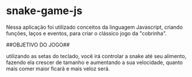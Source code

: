 # snake-game-js


Nessa aplicação foi utilizado conceitos da linguagem Javascript, criando funções, 
laços e eventos, para criar o clássico jogo da "cobrinha".

##OBJETIVO DO JOGO##

utilizando as setas do teclado, você irá controlar a snake até seu alimento, fazendo ela crescer de tamanho
e aumentando a sua velocidade, quanto mais comer maior ficará e mais veloz será.
